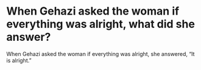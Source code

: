 # When Gehazi asked the woman if everything was alright, what did she answer?

When Gehazi asked the woman if everything was alright, she answered, “It is alright.”
